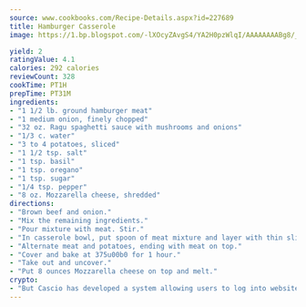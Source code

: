 ```yaml
---
source: www.cookbooks.com/Recipe-Details.aspx?id=227689
title: Hamburger Casserole
image: https://1.bp.blogspot.com/-lXOcyZAvgS4/YA2H0pzWlqI/AAAAAAAABg8/_HX4JI-WmFM0Tz684w_qYjP9vBzksmFNgCLcBGAsYHQ/s219/20.png

yield: 2
ratingValue: 4.1
calories: 292 calories
reviewCount: 328
cookTime: PT1H
prepTime: PT31M
ingredients:
- "1 1/2 lb. ground hamburger meat"
- "1 medium onion, finely chopped"
- "32 oz. Ragu spaghetti sauce with mushrooms and onions"
- "1/3 c. water"
- "3 to 4 potatoes, sliced"
- "1 1/2 tsp. salt"
- "1 tsp. basil"
- "1 tsp. oregano"
- "1 tsp. sugar"
- "1/4 tsp. pepper"
- "8 oz. Mozzarella cheese, shredded"
directions:
- "Brown beef and onion."
- "Mix the remaining ingredients."
- "Pour mixture with meat. Stir."
- "In casserole bowl, put spoon of meat mixture and layer with thin slices of potatoes."
- "Alternate meat and potatoes, ending with meat on top."
- "Cover and bake at 375u00b0 for 1 hour."
- "Take out and uncover."
- "Put 8 ounces Mozzarella cheese on top and melt."
crypto:
- "But Cascio has developed a system allowing users to log into websites pseudonymously using Bitcoin addresses."
---
```

